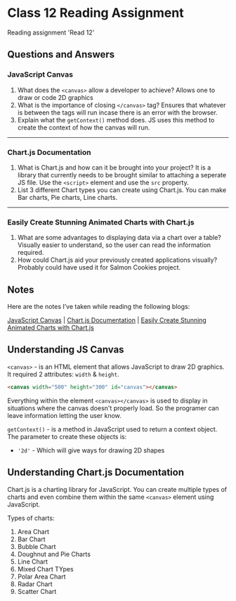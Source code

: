# Class 12 Reading Assignment

Reading assignment 'Read 12'

## Questions and Answers

### JavaScript Canvas

1. What does the `<canvas>` allow a developer to achieve? Allows one to draw or code 2D graphics
2. What is the importance of closing `</canvas>` tag? Ensures that whatever is between the tags will run incase there is an error with the browser.
3. Explain what the `getContext()` method does. JS uses this method to create the context of how the canvas will run.

---

### Chart.js Documentation

1. What is Chart.js and how can it be brought into your project? It is a library that currently needs to be brought similar to attaching a seperate JS file. Use the `<script>` element and use the `src` property.
2. List 3 different Chart types you can create using Chart.js. You can make Bar charts, Pie charts, Line charts.

---

### Easily Create Stunning Animated Charts with Chart.js

1. What are some advantages to displaying data via a chart over a table? Visually easier to understand, so the user can read the information required.
2. How could Chart.js aid your previously created applications visually? Probably could have used it for Salmon Cookies project.

## Notes

Here are the notes I’ve taken while reading the following blogs:

[JavaScript Canvas](https://www.javascripttutorial.net/web-apis/javascript-canvas/) \| [Chart.js Documentation](https://www.chartjs.org/docs/latest/) \| [Easily Create Stunning Animated Charts with Chart.js](https://www.webdesignerdepot.com/2013/11/easily-create-stunning-animated-charts-with-chart-js/)

## Understanding JS Canvas

`<canvas>` - is an HTML element that allows JavaScript to draw 2D graphics. It required 2 attributes: `width` & `height`.

``` HTML
<canvas width="500" height="300" id="canvas"></canvas>
```

Everything within the element `<canvas></canvas>` is used to display in situations where the canvas doesn't properly load. So the programer can leave information letting the user know.

`getContext()` - is a method in JavaScript used to return a context object. The parameter to create these objects is:

* `'2d'` - Which will give ways for drawing 2D shapes

## Understanding Chart.js Documentation

Chart.js is a charting library for JavaScript. You can create multiple types of charts and even combine them within the same `<canvas>` element using JavaScript.

Types of charts:

1. Area Chart
2. Bar Chart
3. Bubble Chart
4. Doughnut and Pie Charts
5. Line Chart
6. Mixed Chart TYpes
7. Polar Area Chart
8. Radar Chart
9. Scatter Chart

